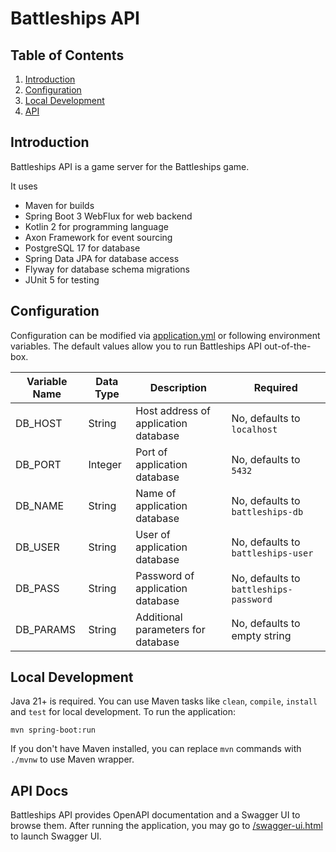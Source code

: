 # Battleships API

## Table of Contents

1. [Introduction](#introduction)
2. [Configuration](#configuration)
3. [Local Development](#local-development)
4. [API](#api-docs)

## Introduction

Battleships API is a game server for the Battleships game.

It uses

* Maven for builds
* Spring Boot 3 WebFlux for web backend
* Kotlin 2 for programming language
* Axon Framework for event sourcing
* PostgreSQL 17 for database
* Spring Data JPA for database access
* Flyway for database schema migrations
* JUnit 5 for testing

## Configuration

Configuration can be modified via [application.yml](src/main/resources/application.yml) or following environment variables. The default values allow you to run Battleships API out-of-the-box.

| Variable Name | Data Type | Description                          | Required                               |
|---------------|-----------|--------------------------------------|----------------------------------------|
| DB_HOST       | String    | Host address of application database | No, defaults to `localhost`            |
| DB_PORT       | Integer   | Port of application database         | No, defaults to `5432`                 |
| DB_NAME       | String    | Name of application database         | No, defaults to `battleships-db`       |
| DB_USER       | String    | User of application database         | No, defaults to `battleships-user`     |
| DB_PASS       | String    | Password of application database     | No, defaults to `battleships-password` |
| DB_PARAMS     | String    | Additional parameters for database   | No, defaults to empty string           |

## Local Development

Java 21+ is required. You can use Maven tasks like `clean`, `compile`, `install` and `test` for local development. To run the application:

```shell
mvn spring-boot:run
```

If you don't have Maven installed, you can replace `mvn` commands with `./mvnw` to use Maven wrapper.

## API Docs

Battleships API provides OpenAPI documentation and a Swagger UI to browse them. After running the application, you may go to [/swagger-ui.html](http://localhost:8080/swagger-ui.html) to launch Swagger UI.
